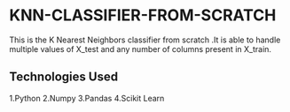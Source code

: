 # KNN-CLASSIFIER-FROM-SCRATCH
This is the K Nearest Neighbors classifier from scratch .It is able to handle multiple values of X_test and any number of columns present in X_train.

## Technologies Used
1.Python
2.Numpy
3.Pandas
4.Scikit Learn
